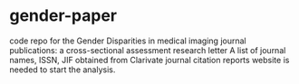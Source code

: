 # gender-paper
code repo for the Gender Disparities in medical imaging journal publications: a cross-sectional assessment research letter
A list of journal names, ISSN, JIF obtained from Clarivate journal citation reports website is needed to start the analysis.
